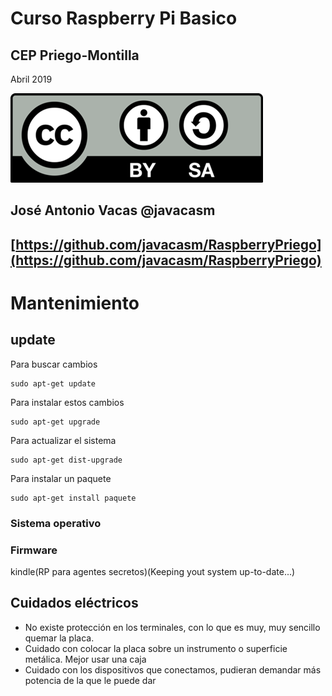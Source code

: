 # Curso Raspberry Pi Basico

## CEP Priego-Montilla

Abril 2019

![CC](./imagenes/Licencia_CC.png)

## José Antonio Vacas  @javacasm

## [https://github.com/javacasm/RaspberryPriego](https://github.com/javacasm/RaspberryPriego)

# Mantenimiento

## update

Para buscar cambios

	sudo apt-get update

Para instalar estos cambios

	sudo apt-get upgrade

Para actualizar el sistema

	sudo apt-get dist-upgrade

Para instalar un paquete

	sudo apt-get install paquete

### Sistema operativo

### Firmware

kindle(RP para agentes secretos)(Keeping yout system up-to-date...)


## Cuidados eléctricos

* No existe protección en los terminales, con lo que es muy, muy sencillo quemar la placa.
* Cuidado con colocar la placa sobre un instrumento o superficie metálica. Mejor usar una caja
* Cuidado con los dispositivos que conectamos, pudieran demandar más potencia de la que le puede dar
